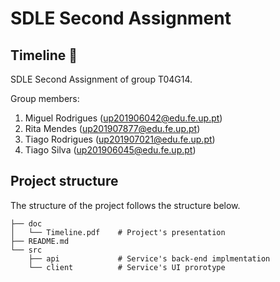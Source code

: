 # SDLE Second Assignment

## Timeline 📝

SDLE Second Assignment of group T04G14.

Group members:

1. Miguel Rodrigues (up201906042@edu.fe.up.pt)
2. Rita Mendes (up201907877@edu.fe.up.pt)
3. Tiago Rodrigues (up201907021@edu.fe.up.pt)
4. Tiago Silva (up201906045@edu.fe.up.pt)

## Project structure

The structure of the project follows the structure below.

```
├── doc
│   └── Timeline.pdf    # Project's presentation
├── README.md
└── src
    ├── api             # Service's back-end implmentation
    └── client          # Service's UI prorotype
```
